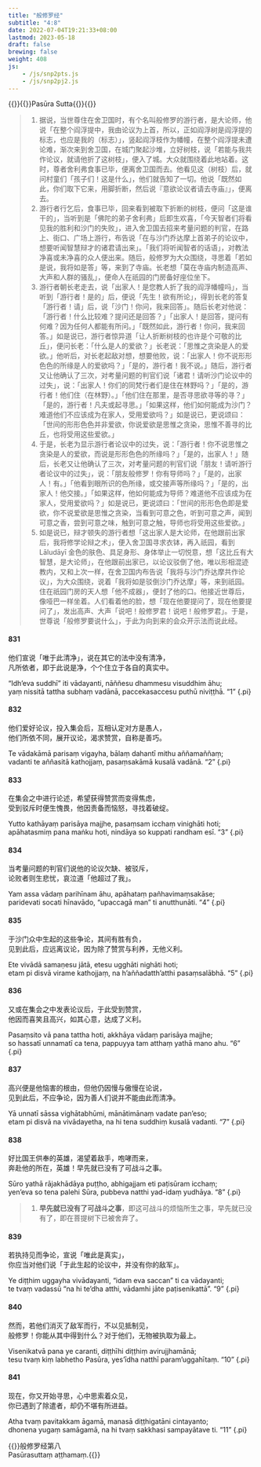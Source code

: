 ```yaml
---
title: "般修罗经"
subtitle: "4:8"
date: 2022-07-04T19:21:33+08:00
lastmod: 2023-05-18
draft: false
brewing: false
weight: 408
js:
    - /js/snp2pts.js
    - /js/snp2pj2.js
---
```



{{<subtitle>}}{{<suttalink src="snp4.8">}}Pasūra Sutta{{</suttalink>}}{{</subtitle>}}

> 1. 据说，当世尊住在舍卫国时，有个名叫般修罗的游行者，是大论师，他说「在整个阎浮提中，我由论议为上首，所以，正如阎浮树是阎浮提的标志，也应是我的（标志）」，竖起阎浮枝作为幡幢，在整个阎浮提未遭论难，渐次来到舍卫国，在城门聚起沙堆，立好树枝，说「若能与我共作论议，就请他折了这树枝」，便入了城。大众就围绕着此地站着。这时，尊者舍利弗食事已毕，便离舍卫国而去。他看见这（树枝）后，就问村童们「孩子们！这是什么」，他们就告知了一切。他说「既然如此，你们取下它来，用脚折断，然后说『意欲论议者请去寺庙』」，便离去。
> 1. 游行者行乞后，食事已毕，回来看到被取下折断的树枝，便问「这是谁干的」，当听到是「佛陀的弟子舍利弗」后即生欢喜，「今天智者们将看见我的胜利和沙门的失败」，进入舍卫国去招来考量问题的判官，在路上、街口、广场上游行，布告说「在与沙门乔达摩上首弟子的论议中，想要听闻智慧辩才的诸君请出来」。「我们将听闻智者的话语」，对教法净喜或未净喜的众人便出来。随后，般修罗为大众围绕，寻思着「若如是说，我将如是答」等，来到了寺庙。长老想「莫在寺庙内制造高声、大声和人群的骚乱」，便命人在祇园的门房备好座位坐下。
> 1. 游行者朝长老走去，说「出家人！是您教人折了我的阎浮幡幢吗」，当听到「游行者！是的」后，便说「先生！欲有所论」，得到长老的答复「游行者！请」后，说「沙门！你问，我来回答」。随后长老对他说：「游行者！什么比较难？提问还是回答？」「出家人！是回答，提问有何难？因为任何人都能有所问。」「既然如此，游行者！你问，我来回答。」如是说已，游行者惊异道「让人折断树枝的也许是个可敬的比丘」，便问长老：「什么是人的爱欲？」长老说：「思惟之贪染是人的爱欲。」他听后，对长老起敌对想，想要他败，说：「出家人！你不说形形色色的所缘是人的爱欲吗？」「是的，游行者！我不说。」随后，游行者又让他确认了三次，对考量问题的判官们说「诸君！请听沙门论议中的过失」，说：「出家人！你们的同梵行者们是住在林野吗？」「是的，游行者！他们住（在林野）。」「他们住在那里，是否寻思欲寻等的寻？」「是的，游行者！凡夫或起寻思。」「如果这样，他们如何能成为沙门？难道他们不应该成为在家人，受用爱欲吗？」如是说已，更说颂曰：「世间的形形色色并非爱欲，你说爱欲是思惟之贪染，思惟不善寻的比丘，也将受用这些爱欲。」
> 1. 于是，长老为显示游行者论议中的过失，说：「游行者！你不说思惟之贪染是人的爱欲，而说是形形色色的所缘吗？」「是的，出家人！」随后，长老又让他确认了三次，对考量问题的判官们说「朋友！请听游行者论议中的过失」，说：「朋友般修罗！你有导师吗？」「是的，出家人！有。」「他看到眼所识的色所缘，或交接声等所缘吗？」「是的，出家人！他交接。」「如果这样，他如何能成为导师？难道他不应该成为在家人，受用爱欲吗？」如是说已，更说颂曰：「世间的形形色色即是爱欲，你不说爱欲是思惟之贪染，当看到可意之色，听到可意之声，闻到可意之香，尝到可意之味，触到可意之触，导师也将受用这些爱欲。」
> 1. 如是说已，辩才顿失的游行者想「这出家人是大论师，在他跟前出家后，我将修学论辩之术」，便入舍卫国寻求衣钵，再入祇园，看到 Lāludāyī 金色的肤色、具足身形、身体举止一切悦意，想「这比丘有大智慧，是大论师」，在他跟前出家已，以论议驳倒了他，唯以形相混迹教内，又和上次一样，在舍卫国内布告说「我将与沙门乔达摩共作论议」，为大众围绕，说着「我将如是驳倒沙门乔达摩」等，来到祇园。住在祇园门房的天人想「他不成器」，便封了他的口。他接近世尊后，像哑巴一样坐着。人们看着他的脸，想「现在他要提问了，现在他要提问了」，发出高声、大声「说吧！般修罗君！说吧！般修罗君」。于是，世尊说「般修罗要说什么」，于此为向到来的会众开示法而说此经。

#### 831

他们宣说「唯于此清净」，说在其它的法中没有清净，  
凡所依者，即于此说是净，个个住立于各自的真实中。

“Idh’eva suddhī” iti vādayanti, nāññesu dhammesu visuddhim āhu;  
yaṃ nissitā tattha subhaṃ vadānā, paccekasaccesu puthū niviṭṭhā. <q>1</q>
{.pi}

#### 832

他们爱好论议，投入集会后，互相认定对方是愚人，  
他们所依不同，展开议论，渴求赞赏，自称是善巧。

Te vādakāmā parisaṃ vigayha, bālaṃ dahantī mithu aññamaññaṃ;  
vadanti te aññasitā kathojjaṃ, pasaṃsakāmā kusalā vadānā. <q>2</q>
{.pi}

#### 833

在集会之中进行论述，希望获得赞赏而变得焦虑，  
受到驳斥时便生愧畏，他因责备而恼怒，寻找着破绽。

Yutto kathāyaṃ parisāya majjhe, pasaṃsam icchaṃ vinighāti hoti;  
apāhatasmiṃ pana maṅku hoti, nindāya so kuppati randham esī. <q>3</q>
{.pi}

#### 834

当考量问题的判官们说他的论议欠缺、被驳斥，  
论败者则生悲忧，哀泣道「他超过了我」。

Yam assa vādaṃ parihīnam āhu, apāhataṃ pañhavimaṃsakāse;  
paridevati socati hīnavādo, “upaccagā man” ti anutthunāti. <q>4</q>
{.pi}

#### 835

于沙门众中生起的这些争论，其间有胜有负，  
见到此后，应远离议论，因为除了赞赏与利养，无他义利。

Ete vivādā samaṇesu jātā, etesu ugghāti nighāti hoti;  
etam pi disvā virame kathojjaṃ, na h’aññadatth’atthi pasaṃsalābhā. <q>5</q>
{.pi}

#### 836

又或在集会之中发表论议后，于此受到赞赏，  
他因而喜笑且高兴，如其心意，达成了义利。

Pasaṃsito vā pana tattha hoti, akkhāya vādaṃ parisāya majjhe;  
so hassatī unnamatī ca tena, pappuyya tam atthaṃ yathā mano ahu. <q>6</q>
{.pi}

#### 837

高兴便是他恼害的根由，但他仍因慢与傲慢在论说，  
见到此后，不应争论，因为善人们说并不能由此而清净。

Yā unnatī sāssa vighātabhūmi, mānātimānaṃ vadate pan’eso;  
etam pi disvā na vivādayetha, na hi tena suddhiṃ kusalā vadanti. <q>7</q>
{.pi}

#### 838

好比国王供奉的英雄，渴望着敌手，咆哮而来，  
奔赴他的所在，英雄！早先就已没有了可战斗之事。

Sūro yathā rājakhādāya puṭṭho, abhigajjam eti paṭisūram icchaṃ;  
yen’eva so tena palehi Sūra, pubbeva natthi yad-idaṃ yudhāya. <q>8</q>
{.pi}

> 1. **早先就已没有了可战斗之事**，即这可战斗的烦恼所生之事，早先就已没有了，即在菩提树下已被舍弃了。

#### 839

若执持见而争论，宣说「唯此是真实」，  
你应当对他们说「于此生起的论议中，并没有你的敌军」。

Ye diṭṭhim uggayha vivādayanti, “idam eva saccan” ti ca vādayanti;  
te tvaṃ vadassū “na hi te’dha atthi, vādamhi jāte paṭisenikattā”. <q>9</q>
{.pi}

#### 840

然而，若他们消灭了敌军而行，不以见抵制见，  
般修罗！你能从其中得到什么？对于他们，无物被执取为最上。

Visenikatvā pana ye caranti, diṭṭhīhi diṭṭhiṃ avirujjhamānā;  
tesu tvaṃ kiṃ labhetho Pasūra, yes’īdha natthī param’uggahītaṃ. <q>10</q>
{.pi}

#### 841

现在，你又开始寻思，心中思索着众见，  
你已遇到了除遣者，却仍不堪有所进益。

Atha tvaṃ pavitakkam āgamā, manasā diṭṭhigatāni cintayanto;  
dhonena yugaṃ samāgamā, na hi tvaṃ sakkhasi sampayātave ti. <q>11</q>
{.pi}

{{<eof>}}般修罗经第八<br>Pasūrasuttaṃ aṭṭhamaṃ.{{</eof>}}